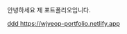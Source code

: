 안녕하세요 제 포트폴리오입니다.<br/>

[ddd ](https://wjyeop-portfolio.netlify.app)https://wjyeop-portfolio.netlify.app

